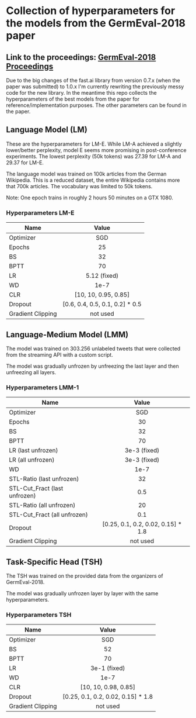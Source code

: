 # Collection of hyperparameters for the models from the GermEval-2018 paper
## Link to the proceedings: [GermEval-2018 Proceedings](https://www.google.com/url?sa=t&rct=j&q=&esrc=s&source=web&cd=1&cad=rja&uact=8&ved=2ahUKEwj1j7OpxbHhAhUi2aYKHfSDBfEQFjAAegQIAhAC&url=https%3A%2F%2Fwww.oeaw.ac.at%2Ffileadmin%2Fsubsites%2Facademiaecorpora%2FPDF%2FGermEval2018_Proceedings.pdf&usg=AOvVaw121MWJiBhUX37Guho0moxm "GermEval-2018 Proceedings")

Due to the big changes of the fast.ai library from version 0.7.x (when the paper was submitted) to 1.0.x I'm currently rewriting the previously messy code for the new library. In the meantime this repo collects the hyperparameters of the best models from the paper for reference/implementation purposes. The other parameters can be found in the paper. 

## Language Model (LM)

These are the hyperparameters for LM-E. While LM-A achieved a slightly lower/better perplexity, model E seems more promising in post-conference experiments. The lowest perplexity (50k tokens) was 27.39 for LM-A and 29.37 for LM-E.

The language model was trained on 100k articles from the German Wikipedia. This is a reduced dataset, the entire Wikipedia contains more that 700k articles. The vocabulary was limited to 50k tokens.

Note: One epoch trains in roughly 2 hours 50 minutes on a GTX 1080.

### Hyperparameters LM-E
| Name        | Value           | 
| ------------- |:-------------:| 
| Optimizer      | SGD |
| Epochs      | 25 |
| BS      | 32 |
| BPTT      | 70      | 
| LR | 5.12 (fixed)   |
| WD | 1e-7      |
| CLR | [10, 10, 0.95, 0.85]  |
| Dropout | [0.6, 0.4, 0.5, 0.1, 0.2] * 0.5  |
| Gradient Clipping | not used  |


## Language-Medium Model (LMM)

The model was trained on 303.256 unlabeled tweets that were collected from the streaming API with a custom script.

The model was gradually unfrozen by unfreezing the last layer and then unfreezing all layers.

### Hyperparameters LMM-1
| Name        | Value           | 
| ------------- |:-------------:| 
| Optimizer      | SGD |
| Epochs      | 30 |
| BS      | 32 |
| BPTT      | 70      | 
| LR (last unfrozen) | 3e-3 (fixed)   |
| LR (all unfrozen) | 3e-3 (fixed)   |
| WD | 1e-7      |
| STL-Ratio (last unfrozen) | 32  |
| STL-Cut_Fract (last unfrozen) | 0.5  |
| STL-Ratio (all unfrozen) | 20  |
| STL-Cut_Fract (all unfrozen) | 0.1  |
| Dropout | [0.25, 0.1, 0.2, 0.02, 0.15] * 1.8  |
| Gradient Clipping | not used  |

## Task-Specific Head (TSH)

The TSH was trained on the provided data from the organizers of GermEval-2018.

The model was gradually unfrozen layer by layer with the same hyperparameters.

### Hyperparameters TSH
| Name        | Value           | 
| ------------- |:-------------:| 
| Optimizer      | SGD |
| BS      | 52 |
| BPTT      | 70      | 
| LR | 3e-1 (fixed)   |
| WD | 1e-7      |
| CLR | [10, 10, 0.98, 0.85]  |
| Dropout | [0.25, 0.1, 0.2, 0.02, 0.15] * 1.8  |
| Gradient Clipping | not used  |

